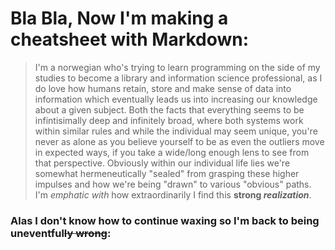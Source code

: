 # Bla Bla, Now I'm making a cheatsheet with Markdown:
> I'm a norwegian who's trying to learn programming on the side of my studies to become a library and information science professional, as I do love how humans retain, store and make sense of data into information which eventually leads us into increasing our knowledge about a given subject. Both the facts that everything seems to be infintisimally deep and infinitely broad, where both systems work within similar rules and while the individual may seem unique, you're never as alone as you believe yourself to be as even the outliers move in expected ways, if you take a wide/long enough lens to see from that perspective. Obviously within our individual life lies we're somewhat hermeneutically "sealed" from grasping these higher impulses and how we're being "drawn" to various "obvious" paths.
> I'm *emphatic* _with_ how extraordinarily I find this __strong *realization*__.
### Alas I don't know how to continue waxing so I'm back to being uneventful~~ly wrong~~:


<!--
**Pyropop/Pyropop** is a ✨ _special_ ✨ repository because its `README.md` (this file) appears on your GitHub profile.

Here are some ideas to get you started:

- 🔭 I’m currently working on ...
- 🌱 I’m currently learning ...
- 👯 I’m looking to collaborate on ...
- 🤔 I’m looking for help with ...
- 💬 Ask me about ...
- 📫 How to reach me: ...
- 😄 Pronouns: ...
- ⚡ Fun fact: ...
-->
